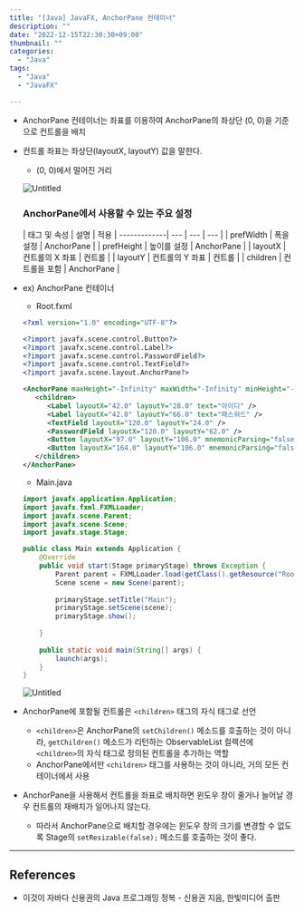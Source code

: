 ```yaml
---
title: "[Java] JavaFX, AnchorPane 컨테이너"
description: ""
date: "2022-12-15T22:30:30+09:00"
thumbnail: ""
categories:
  - "Java"
tags:
  - "Java"
  - "JavaFX"

---
```

<!--more-->

- AnchorPane 컨테이너는 좌표를 이용하여 AnchorPane의 좌상단 (0, 0)을 기준으로 컨트롤을 배치
- 컨트롤 좌표는 좌상단(layoutX, layoutY) 값을 말한다.
    - (0, 0)에서 떨어진 거리
    
    ![Untitled](/images/lang_java/javaFx/AnchorPane_컨테이너/Untitled.png)
    
    ### AnchorPane에서 사용할 수 있는 주요 설정
    
    | 태그 및 속성     | 설명 | 적용 |
-------------| --- | --- | --- |
    | prefWidth   | 폭을 설정 | AnchorPane |
    | prefHeight  | 높이를 설정 | AnchorPane |
    | layoutX     | 컨트롤의 X 좌표 | 컨트롤 |
    | layoutY     | 컨트롤의 Y 좌표 | 컨트롤 |
    | children | 컨트롤을 포함 | AnchorPane |
- ex) AnchorPane 컨테이너
    - Root.fxml
    
    ```xml
    <?xml version="1.0" encoding="UTF-8"?>
    
    <?import javafx.scene.control.Button?>
    <?import javafx.scene.control.Label?>
    <?import javafx.scene.control.PasswordField?>
    <?import javafx.scene.control.TextField?>
    <?import javafx.scene.layout.AnchorPane?>
    
    <AnchorPane maxHeight="-Infinity" maxWidth="-Infinity" minHeight="-Infinity" minWidth="-Infinity" prefHeight="150.0" prefWidth="300.0" xmlns="http://javafx.com/javafx/19" xmlns:fx="http://javafx.com/fxml/1">
       <children>
          <Label layoutX="42.0" layoutY="28.0" text="아이디" />
          <Label layoutX="42.0" layoutY="66.0" text="패스워드" />
          <TextField layoutX="120.0" layoutY="24.0" />
          <PasswordField layoutX="120.0" layoutY="62.0" />
          <Button layoutX="97.0" layoutY="106.0" mnemonicParsing="false" text="로그인" />
          <Button layoutX="164.0" layoutY="106.0" mnemonicParsing="false" text="취소" />
       </children>
    </AnchorPane>
    ```
    
    - Main.java
    
    ```java
    import javafx.application.Application;
    import javafx.fxml.FXMLLoader;
    import javafx.scene.Parent;
    import javafx.scene.Scene;
    import javafx.stage.Stage;
    
    public class Main extends Application {
    	@Override
    	public void start(Stage primaryStage) throws Exception {
    		Parent parent = FXMLLoader.load(getClass().getResource("Root.fxml"));
    		Scene scene = new Scene(parent);
    		
    		primaryStage.setTitle("Main");
    		primaryStage.setScene(scene);
    		primaryStage.show();
    		
    	}
    	
    	public static void main(String[] args) {
    		launch(args);
    	}
    }
    ```
    
    ![Untitled](/images/lang_java/javaFx/AnchorPane_컨테이너/Untitled%201.png)
    
- AnchorPane에 포함될 컨트롤은 `<children>` 태그의 자식 태그로 선언
    - `<children>`은 AnchorPane의 `setChildren()` 메소드를 호출하는 것이 아니라, `getChildren()` 메소드가 리턴하는 ObservableList 컬렉션에 `<children>`의 자식 태그로 정의된 컨트롤을 추가하는 역할
    - AnchorPane에서만 `<children>` 태그를 사용하는 것이 아니라, 거의 모든 컨테이너에서 사용
- AnchorPane을 사용해서 컨트롤을 좌표로 배치하면 윈도우 창이 줄거나 늘어날 경우 컨트롤의 재배치가 일어나지 않는다.
    - 따라서 AnchorPane으로 배치할 경우에는 윈도우 창의 크기를 변경할 수 없도록 Stage의 `setResizable(false);` 메소드를 호출하는 것이 좋다.

---

## References

- 이것이 자바다 신용권의 Java 프로그래밍 정복 - 신용권 지음, 한빛미디어 출판